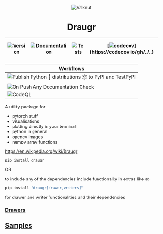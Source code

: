 <!--![valknut](.github/images/valknut.svg)-->

<p align="center">
  <img src=".github/images/valknut.svg" alt='Valknut' />
</p>

<h1 align="center">Draugr</h1>

<!--# Draugr-->


| [![Version](https://img.shields.io/static/v1?label=&message=0.1.1&color=377EF0&style=for-the-badge)](https://github.com/../../releases) | [![Documentation](https://img.shields.io/static/v1?label=&message=docs&color=EE4C2C&style=for-the-badge)](https://...github.io/../)  | ![Tests](https://github.com/../../workflows/test/badge.svg) | [![codecov](https://codecov.io/gh/../../branch/master/graph/badge.svg?token=..)](https://codecov.io/gh/../..) | [![codebeat badge](https://codebeat.co/badges/..)](https://codebeat.co/projects/github-com-..-..-master) | [![PyPI](https://img.shields.io/static/v1?label=&message=PyPI&color=377EF0&style=for-the-badge)](https://pypi.org/project/draugr/) | [![Python](https://img.shields.io/static/v1?label=&message=>=3.7&color=377EF0&style=for-the-badge&logo=python&logoColor=F8C63D)](https://www.python.org/) | [![PyTorch](https://img.shields.io/static/v1?label=&message=>=1.3.0&color=EE4C2C&style=for-the-badge)](https://pytorch.org/) | [![Docker](https://img.shields.io/static/v1?label=&message=docker&color=309cef&style=for-the-badge)](https://hub.docker.com/r/../..) |
|---|---|---|---|---|---|---|---|---|

| Workflows |
|-----------|
| ![Publish Python 🐍 distributions 📦 to PyPI and TestPyPI](https://github.com/cnheider/draugr/workflows/Publish%20Python%20%F0%9F%90%8D%20distributions%20%F0%9F%93%A6%20to%20PyPI%20and%20TestPyPI/badge.svg) |
| ![On Push Any Documentation Check](https://github.com/cnheider/draugr/workflows/On%20Push%20Any%20Documentation%20Check/badge.svg) |
|  ![CodeQL](https://github.com/cnheider/draugr/workflows/CodeQL/badge.svg) |


A utility package for...

- pytorch stuff
- visualisations
- plotting directly in your terminal
- python in general
- opencv images
- numpy array functions

https://en.wikipedia.org/wiki/Draugr

```bash
pip install draugr
```

OR

to include any of the dependencies include functionality in extras like so

```bash
pip install "draugr[drawer,writers]"
```

for drawer and writer functionalities and their dependencies

### [Drawers](draugr/drawers)

## [Samples](samples)
